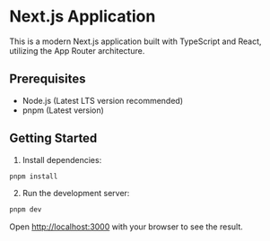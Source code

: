 # Next.js Application

This is a modern Next.js application built with TypeScript and React, utilizing the App Router architecture.

## Prerequisites

- Node.js (Latest LTS version recommended)
- pnpm (Latest version)

## Getting Started

1. Install dependencies:
```bash
pnpm install
```

2. Run the development server:
```bash
pnpm dev
```

Open [http://localhost:3000](http://localhost:3000) with your browser to see the result.



